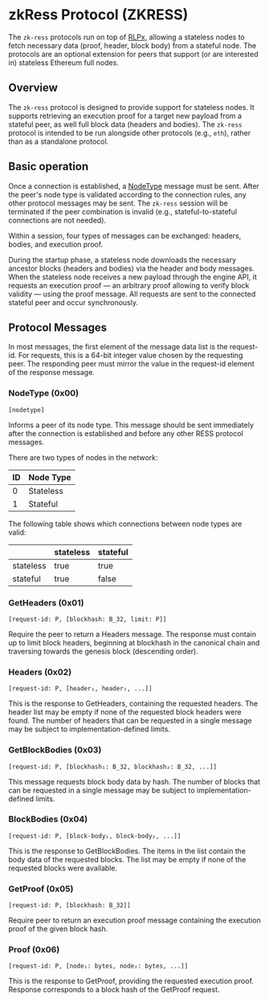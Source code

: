 # zkRess Protocol (ZKRESS)

The `zk-ress` protocols run on top of [RLPx], allowing a stateless nodes to fetch necessary data (proof, header, block body) from a stateful node. The protocols are an optional extension for peers that support (or are interested in) stateless Ethereum full nodes.

## Overview

The `zk-ress` protocol is designed to provide support for stateless nodes. It supports retrieving an execution proof for a target new payload from a stateful peer, as well full block data (headers and bodies). The `zk-ress` protocol is intended to be run alongside other protocols (e.g., `eth`), rather than as a standalone protocol.

## Basic operation

Once a connection is established, a [NodeType] message must be sent. After the peer's node type is validated according to the connection rules, any other protocol messages may be sent. The `zk-ress` session will be terminated if the peer combination is invalid (e.g., stateful-to-stateful connections are not needed).

Within a session, four types of messages can be exchanged: headers, bodies, and execution proof.

During the startup phase, a stateless node downloads the necessary ancestor blocks (headers and bodies) via the header and body messages. When the stateless node receives a new payload through the engine API, it requests an execution proof — an arbitrary proof allowing to verify block validity — using the proof message. All requests are sent to the connected stateful peer and occur synchronously.

## Protocol Messages

In most messages, the first element of the message data list is the request-id. For requests, this is a 64-bit integer value chosen by the requesting peer. The responding peer must mirror the value in the request-id element of the response message.

### NodeType (0x00)

`[nodetype]`

Informs a peer of its node type. This message should be sent immediately after the connection is established and before any other RESS protocol messages.

There are two types of nodes in the network:

| ID  | Node Type |
| --- | --------- |
| 0   | Stateless |
| 1   | Stateful  |


The following table shows which connections between node types are valid:

|           | stateless | stateful |
| --------- | --------- | -------- |
| stateless | true      | true     |
| stateful  | true      | false    |


### GetHeaders (0x01)

`[request-id: P, [blockhash: B_32, limit: P]]`

Require the peer to return a Headers message. The response must contain up to limit block headers, beginning at blockhash in the canonical chain and traversing towards the genesis block (descending order).

### Headers (0x02)

`[request-id: P, [header₁, header₂, ...]]`

This is the response to GetHeaders, containing the requested headers. The header list may be empty if none of the requested block headers were found. The number of headers that can be requested in a single message may be subject to implementation-defined limits.

### GetBlockBodies (0x03)

`[request-id: P, [blockhash₁: B_32, blockhash₂: B_32, ...]]`

This message requests block body data by hash. The number of blocks that can be requested in a single message may be subject to implementation-defined limits.

### BlockBodies (0x04)

`[request-id: P, [block-body₁, block-body₂, ...]]`

This is the response to GetBlockBodies. The items in the list contain the body data of the requested blocks. The list may be empty if none of the requested blocks were available.

### GetProof (0x05)

`[request-id: P, [blockhash: B_32]]`

Require peer to return an execution proof message containing the execution proof of the given block hash. 

### Proof (0x06)

`[request-id: P, [node₁: bytes, node₂: bytes, ...]]`

This is the response to GetProof, providing the requested execution proof. Response corresponds to a block hash of the GetProof request.

[NodeType]: #NodeType-0x00
[RLPx]: https://github.com/ethereum/devp2p/blob/master/rlpx.md
